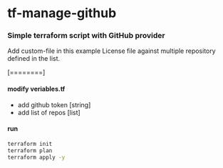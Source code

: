 # tf-manage-github


### Simple terraform script with GitHub provider

Add custom-file in this example License file against multiple repository defined in the list.

[========]

#### modify veriables.tf 

- add github token [string]
- add list of repos [list] 


#### run

````bash
terraform init
terraform plan
terraform apply -y
````
